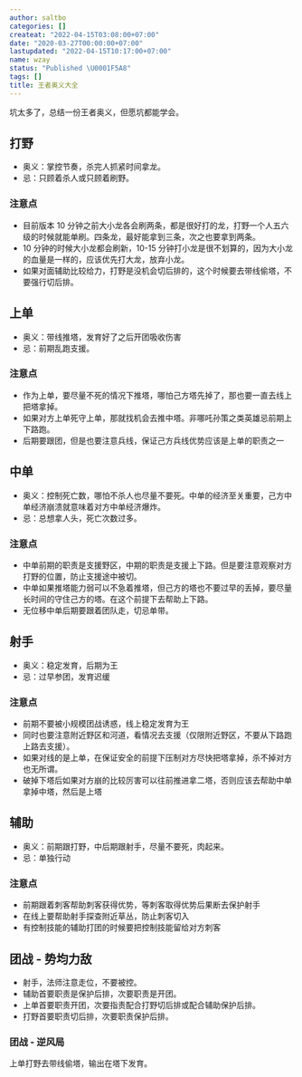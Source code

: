 ```yaml
---
author: saltbo
categories: []
createat: "2022-04-15T03:08:00+07:00"
date: "2020-03-27T00:00:00+07:00"
lastupdated: "2022-04-15T10:17:00+07:00"
name: wzay
status: "Published \U0001F5A8"
tags: []
title: 王者奥义大全
---
```


坑太多了，总结一份王者奥义，但愿坑都能学会。

## 打野

- 奥义：掌控节奏，杀完人抓紧时间拿龙。
- 忌：只顾着杀人或只顾着刷野。

### 注意点

- 目前版本 10 分钟之前大小龙各会刷两条，都是很好打的龙，打野一个人五六级的时候就能单刷。四条龙，最好能拿到三条，次之也要拿到两条。
- 10 分钟的时候大小龙都会刷新，10-15 分钟打小龙是很不划算的，因为大小龙的血量是一样的，应该优先打大龙，放弃小龙。
- 如果对面辅助比较给力，打野是没机会切后排的，这个时候要去带线偷塔，不要强行切后排。

## 上单

- 奥义：带线推塔，发育好了之后开团吸收伤害
- 忌：前期乱跑支援。

### 注意点

- 作为上单，要尽量不死的情况下推塔，哪怕己方塔先掉了，那也要一直去线上把塔拿掉。
- 如果对方上单死守上单，那就找机会去推中塔。非哪吒孙策之类英雄忌前期上下路跑。
- 后期要跟团，但是也要注意兵线，保证己方兵线优势应该是上单的职责之一

## 中单

- 奥义：控制死亡数，哪怕不杀人也尽量不要死。中单的经济至关重要，己方中单经济崩溃就意味着对方中单经济爆炸。
- 忌：总想拿人头，死亡次数过多。

### 注意点

- 中单前期的职责是支援野区，中期的职责是支援上下路。但是要注意观察对方打野的位置，防止支援途中被切。
- 中单如果推塔能力弱可以不急着推塔，但己方的塔也不要过早的丢掉，要尽量长时间的守住己方的塔。在这个前提下去帮助上下路。
- 无位移中单后期要跟着团队走，切忌单带。

## 射手

- 奥义：稳定发育，后期为王
- 忌：过早参团，发育迟缓

### 注意点

- 前期不要被小规模团战诱惑，线上稳定发育为王
- 同时也要注意附近野区和河道，看情况去支援（仅限附近野区，不要从下路跑上路去支援）。
- 如果对线的是上单，在保证安全的前提下压制对方尽快把塔拿掉，杀不掉对方也无所谓。
- 破掉下塔后如果对方崩的比较厉害可以往前推进拿二塔，否则应该去帮助中单拿掉中塔，然后是上塔

## 辅助

- 奥义：前期跟打野，中后期跟射手，尽量不要死，肉起来。
- 忌：单独行动

### 注意点

- 前期跟着刺客帮助刺客获得优势，等刺客取得优势后果断去保护射手
- 在线上要帮助射手探查附近草丛，防止刺客切入
- 有控制技能的辅助打团的时候要把控制技能留给对方刺客

## 团战 - 势均力敌

- 射手，法师注意走位，不要被控。
- 辅助首要职责是保护后排，次要职责是开团。
- 上单首要职责开团，次要指责配合打野切后排或配合辅助保护后排。
- 打野首要职责切后排，次要职责保护后排。

### 团战 - 逆风局

上单打野去带线偷塔，输出在塔下发育。
